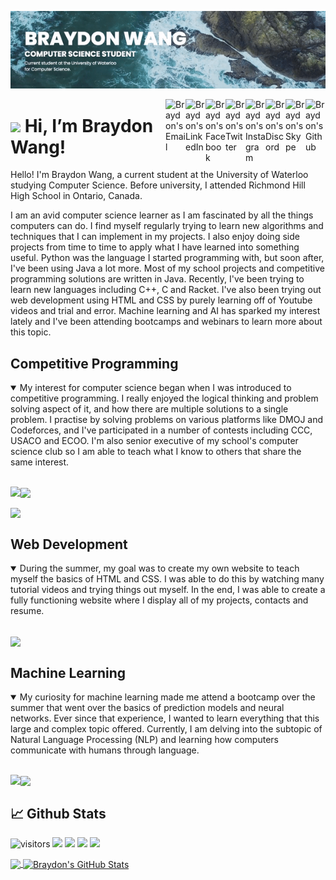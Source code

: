 [![Header](header.gif "Header")](https://braydonwang.github.io)

<a href="https://github.com/braydonwang">
  <img align="right" alt="Braydon's Github" width="32px" src="https://raw.githubusercontent.com/braydonwang/braydonwang/main/github.svg" />
</a>
<a href="https://join.skype.com/invite/Sqsx0xmbdagi">
  <img align="right" alt="Braydon's Skype" width="32px" src="https://raw.githubusercontent.com/braydonwang/braydonwang/main/skype.png" />
</a>
<a href="https://discord.com/users/255388221943447552">
  <img align="right" alt="Braydon's Discord" width="32px" src="https://raw.githubusercontent.com/braydonwang/braydonwang/main/discord.svg" />
</a>
<a href="https://www.instagram.com/braydon.wang/">
  <img align="right" alt="Braydon's Instagram" width="32px" src="https://raw.githubusercontent.com/braydonwang/braydonwang/main/instagram.png" />
</a>
<a href="https://twitter.com/BrrayBray123">
  <img align="right" alt="Braydon's Twitter" width="32px" src="https://raw.githubusercontent.com/braydonwang/braydonwang/main/twitter.svg" />
</a>
<a href="https://www.facebook.com/braydon.wang.5">
  <img align="right" alt="Braydon's Facebook" width="32px" src="https://raw.githubusercontent.com/braydonwang/braydonwang/main/facebook.svg" />
</a>
<a href="https://www.linkedin.com/in/braydonwang/">
  <img align="right" alt="Braydon's LinkedIn" width="32px" src="https://raw.githubusercontent.com/braydonwang/braydonwang/main/linkedin.svg" />
</a>
<a href="mailto: braydon.wang@gmail.com">
  <img align="right" alt="Braydon's Email" width="32px" src="https://raw.githubusercontent.com/braydonwang/braydonwang/main/mail.png" />
</a>

<img src="https://raw.githubusercontent.com/braydonwang/braydonwang/main/wave.gif" width="30px"> Hi, I’m Braydon Wang!
===============	
  
Hello! I'm Braydon Wang, a current student at the University of Waterloo studying Computer Science. Before university, I attended Richmond Hill High School in Ontario, Canada.

I am an avid computer science learner as I am fascinated by all the things computers can do. I find myself regularly trying to learn new algorithms and techniques that I can implement in my projects. I also enjoy doing side projects from time to time to apply what I have learned into something useful. Python was the language I started programming with, but soon after, I've been using Java a lot more. Most of my school projects and competitive programming solutions are written in Java. Recently, I've been trying to learn new languages including C++, C and Racket. I've also been trying out web development using HTML and CSS by purely learning off of Youtube videos and trial and error. Machine learning and AI has sparked my interest lately and I've been attending bootcamps and webinars to learn more about this topic.

## Competitive Programming

<details open>
  <summary> My interest for computer science began when I was introduced to competitive programming. I really enjoyed the logical thinking and problem solving aspect of it, and how there are multiple solutions to a single problem. I practise by solving problems on various platforms like DMOJ and Codeforces, and I've participated in a number of contests including CCC, USACO and ECOO. I'm also senior executive of my school's computer science club so I am able to teach what I know to others that share the same interest. </summary>
  
  <br />
  <p>
    <a href="https://github.com/braydonwang/Competitive-Programming-Solutions">
      <img align="left" src="https://github-readme-stats.vercel.app/api/pin/?username=braydonwang&repo=Competitive-Programming-Solutions&theme=gotham&show_owner=true"/>
    </a>
    <a href="https://github.com/braydonwang/Programming-Algorithm-Templates">
      <img align="center" src="https://github-readme-stats.vercel.app/api/pin/?username=braydonwang&repo=Programming-Algorithm-Templates&theme=gotham"/>
    </a>
  </p>
  <p>
    <a href="https://github.com/braydonwang/Computer-Science-Club">
      <img align="center" src="https://github-readme-stats.vercel.app/api/pin/?username=braydonwang&repo=Computer-Science-Club&theme=gotham&show_owner=true"/>
    </a>
  </p>
</details>

## Web Development

<details open>
  <summary> During the summer, my goal was to create my own website to teach myself the basics of HTML and CSS. I was able to do this by watching many tutorial videos and trying things out myself. In the end, I was able to create a fully functioning website where I display all of my projects, contacts and resume. </summary>
  
  <br />
  <p>
    <a href="https://github.com/braydonwang/braydonwang.github.io">
      <img align="center" src="https://github-readme-stats.vercel.app/api/pin/?username=braydonwang&repo=braydonwang.github.io&theme=gotham&show_owner=true"/>
    </a>
  </p>
</details>

## Machine Learning

<details open>
  <summary> My curiosity for machine learning made me attend a bootcamp over the summer that went over the basics of prediction models and neural networks. Ever since that experience, I wanted to learn everything that this large and complex topic offered. Currently, I am delving into the subtopic of Natural Language Processing (NLP) and learning how computers communicate with humans through language. </summary>
  
  <br />
  <p>
    <a href="https://github.com/braydonwang/MachineLearningBootcamp2021">
      <img align="left" src="https://github-readme-stats.vercel.app/api/pin/?username=braydonwang&repo=MachineLearningBootcamp2021&theme=gotham&show_owner=true"/>
    </a>
    <a href="https://github.com/braydonwang/Natural-Language-Processing-Assignments">
      <img align="center" src="https://github-readme-stats.vercel.app/api/pin/?username=braydonwang&repo=Natural-Language-Processing-Assignments&theme=gotham"/>
    </a>
  </p>
</details>

## &#x1f4c8; Github Stats

![visitors](https://visitor-badge.glitch.me/badge?page_id=braydonwang.braydonwang)
![](https://img.shields.io/github/followers/braydonwang?style=social)
![](https://img.shields.io/github/forks/braydonwang/braydonwang.github.io?style=social)
![](https://img.shields.io/github/stars/braydonwang?style=social)
![](https://img.shields.io/github/watchers/braydonwang/braydonwang.github.io?style=social)

<a href="https://github.com/braydonwang/braydonwang">
  <img align="center" src="https://github-readme-stats.vercel.app/api/top-langs/?username=braydonwang&langs_count=8&tex&title_color=ffffff&text_color=c9cacc&icon_color=2bbc8a&bg_color=1d1f21&layout=compact" />
</a>
<a href="https://github.com/braydonwang/braydonwang">
  <img align="center" src="https://github-readme-stats.vercel.app/api?username=braydonwang&theme=gotham&show_icons=true)" alt="Braydon's GitHub Stats" />
</a>
